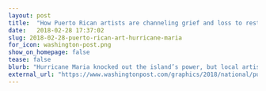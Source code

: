 ```yaml
---
layout: post
title:  "How Puerto Rican artists are channeling grief and loss to restore joy around San Juan"
date:   2018-02-28 17:37:02
slug: 2018-02-28-puerto-rican-art-hurricane-maria
for_icon: washington-post.png
show_on_homepage: false
tease: false
blurb: "Hurricane Maria knocked out the island’s power, but local artists created new light."
external_url: "https://www.washingtonpost.com/graphics/2018/national/puerto-rican-art-hurricane-maria/"
---
```



